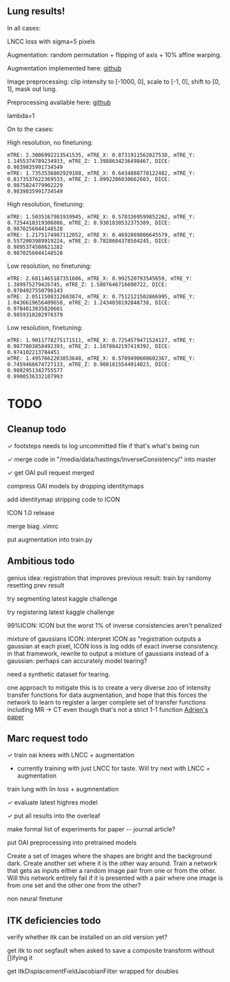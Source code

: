 ## Lung results!

In all cases: 

LNCC loss with sigma=5 pixels

Augmentation: random permutation + flipping of axis + 10% affine warping.

Augmentation implemented here: [github](https://github.com/HastingsGreer/ICON_lung/blob/d1576a0131c4d7783987ee6292ed13f07113a748/triple_deformable_lung.py##L68)

Image preprocessing: clip intensity to [-1000, 0], scale to [-1, 0], shift to [0, 1], mask out lung.

Preprocessing available here: [github](https://github.com/uncbiag/ICON/blob/545fb1cac7429b35c2447a351a44f5d870917834/src/icon_registration/pretrained_models/lung_ct.py##L33)

lambda=1

On to the cases:

High resolution, no finetuning:

```
mTRE: 2.3006992213541535, mTRE_X: 0.8731911562027538, mTRE_Y: 1.1455374789234933, mTRE_Z: 1.3988634236498467, DICE: 0.9839835991734549
mTRE: 1.7353536802929188, mTRE_X: 0.6434888778122482, mTRE_Y: 0.8173537622369533, mTRE_Z: 1.0992206030662603, DICE: 0.9875824779902229
0.9839835991734549
```

High resolution, finetuning:

```
mTRE: 1.5035167981939945, mTRE_X: 0.5783369599852262, mTRE_Y: 0.7254410319306086, mTRE_Z: 0.9301830532375389, DICE: 0.9870256044148528
mTRE: 1.2175174987112052, mTRE_X: 0.4692889806645579, mTRE_Y: 0.5572003989919224, mTRE_Z: 0.7828604378504245, DICE: 0.9895374508621282
0.9870256044148528
```

Low resolution, no finetuning:

```
mTRE: 2.6811465187351606, mTRE_X: 0.992520793545659, mTRE_Y: 1.389975279426745, mTRE_Z: 1.5807646716690722, DICE: 0.9704927550796143
mTRE: 2.0511508312603874, mTRE_X: 0.7512121502866995, mTRE_Y: 1.0436619656409658, mTRE_Z: 1.2434038192848738, DICE: 0.9784813035820681
0.9859310202970379
```

Low resolution, finetuning:

```
mTRE: 1.9011778275171511, mTRE_X: 0.7254579471524127, mTRE_Y: 0.9877803858492393, mTRE_Z: 1.1078842197419392, DICE: 0.974102213784451
mTRE: 1.4957662203853648, mTRE_X: 0.5709490608602367, mTRE_Y: 0.7459466674727133, mTRE_Z: 0.9081815544914023, DICE: 0.9802951342755577
0.9900536332107993
```







# TODO

## Cleanup todo

✓ footsteps needs to log uncommitted file if that's what's being run

✓ merge code in "/media/data/hastings/InverseConsistency/" into master

✓ get OAI pull request merged

compress OAI models by dropping identitymaps

add identitymap stripping code to ICON

ICON 1.0 release

merge biag .vimrc

put augmentation into train.py

## Ambitious todo

genius idea: registration that improves previous result: train by randomy resetting prev result

try segmenting latest kaggle challenge

try registering latest kaggle challenge

99%ICON: ICON but the worst 1% of inverse consistencies aren't penalized

mixture of gaussians ICON:
	interpret ICON as "registration outputs a gaussian at each pixel, ICON loss is log odds of exact inverse consistency. 
	in that framework, rewrite to output a mixture of gaussians instead of a gaussian: perhaps can accurately model tearing?

need a synthetic dataset for tearing.

one approach to mitigate this is to create a very diverse zoo of intensity transfer functions for data augmentation, and hope that this forces the network to learn to register a larger complete set of transfer functions including MR -> CT even though that's not a strict 1-1 function [Adrien's paper](https://fairlydeep.slack.com/files/UKV1W0FDX/F03L71Z79PB/synthmorph_learning_contrast-invariant_registration_without_acquired_images.pdf)

## Marc request todo

✓ train oai knees with LNCC + augmentation

- currently training with just LNCC for taste. Will try next with LNCC + augmentation

train lung with lin loss + augmnentation

✓ evaluate latest highres model

✓ put all results into the overleaf

make formal list of experiments for paper -- journal article?

put OAI preprocessing into pretrained models

Create a set of images where the shapes are bright and the background dark. Create another set where it is the other way around. Train a network that gets as inputs either a random image pair from one or from the other. Will this network entirely fail if it is presented with a pair where one image is from one set and the other one from the other?

non neural finetune

## ITK deficiencies todo

verify whether itk can be installed on an old version yet?

get itk to not segfault when asked to save a composite transform without []ifying it

get itkDisplacementFieldJacobianFilter wrapped for doubles



 
